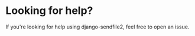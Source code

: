 # Looking for help?

If you're looking for help using django-sendfile2, feel free to open an issue.
